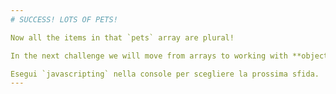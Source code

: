 ```yaml
---
# SUCCESS! LOTS OF PETS!

Now all the items in that `pets` array are plural!

In the next challenge we will move from arrays to working with **objects**.

Esegui `javascripting` nella console per scegliere la prossima sfida.
---
```

